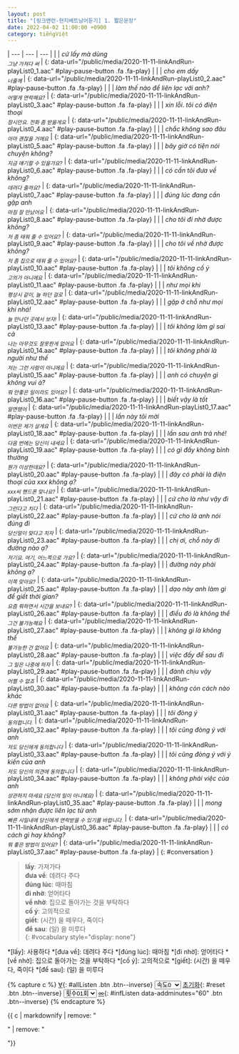 ```yaml
---
layout: post
title: "[링크앤런-현지베트남어듣기] 1. 짧은문장"
date: 2022-04-02 11:00:00 +0900
category: tiếngViệt
---
```


| --- | --- | --- |
| | *cứ lấy mà dùng<br /><sub>그냥 가져다 써</sub>* | [](#){: data-url="/public/media/2020-11-11-linkAndRun-playList0_1.aac" #play-pause-button .fa .fa-play} |
| | *cho em dấy<br /><sub>너줄께</sub>* | [](#){: data-url="/public/media/2020-11-11-linkAndRun-playList0_2.aac" #play-pause-button .fa .fa-play} |
| | *làm thế nào để liên lạc với anh?<br /><sub>어떻게 연락해요?</sub>* | [](#){: data-url="/public/media/2020-11-11-linkAndRun-playList0_3.aac" #play-pause-button .fa .fa-play} |
| | *xin lỗi. tôi có điện thoại<br /><sub>잠시만요. 전화 좀 받을게요</sub>* | [](#){: data-url="/public/media/2020-11-11-linkAndRun-playList0_4.aac" #play-pause-button .fa .fa-play} |
| | *chắc không sao đâu<br /><sub>아마 괜찮을 거에요</sub>* | [](#){: data-url="/public/media/2020-11-11-linkAndRun-playList0_5.aac" #play-pause-button .fa .fa-play} |
| | *bây giờ có tiện nói chuyện không?<br /><sub>지금 얘기할 수 있을가요?</sub>* | [](#){: data-url="/public/media/2020-11-11-linkAndRun-playList0_6.aac" #play-pause-button .fa .fa-play} |
| | *có cần tôi đưa về không?<br /><sub>데려다 줄까요?</sub>* | [](#){: data-url="/public/media/2020-11-11-linkAndRun-playList0_7.aac" #play-pause-button .fa .fa-play} |
| | *đúng lúc đang cần gặp anh<br /><sub>마침 잘 만났어요</sub>* | [](#){: data-url="/public/media/2020-11-11-linkAndRun-playList0_8.aac" #play-pause-button .fa .fa-play} |
| | *cho tôi đi nhờ được không?<br /><sub>저 좀 태워 줄 수 있어요?</sub>* | [](#){: data-url="/public/media/2020-11-11-linkAndRun-playList0_9.aac" #play-pause-button .fa .fa-play} |
| | *cho tôi về nhờ được không?<br /><sub>저 좀 집으로 태워 줄 수 있어요?</sub>* | [](#){: data-url="/public/media/2020-11-11-linkAndRun-playList0_10.aac" #play-pause-button .fa .fa-play} |
| | *tôi không cố ý<br /><sub>고의가 아니에요</sub>* | [](#){: data-url="/public/media/2020-11-11-linkAndRun-playList0_11.aac" #play-pause-button .fa .fa-play} |
| | *như mọi khi<br /><sub>평상시 같이, 늘 하던 걸로</sub>* | [](#){: data-url="/public/media/2020-11-11-linkAndRun-playList0_12.aac" #play-pause-button .fa .fa-play} |
| | *gặp ở chỗ như mọi khi nhá!<br /><sub>늘 만나던 곳에서 보자!</sub>* | [](#){: data-url="/public/media/2020-11-11-linkAndRun-playList0_13.aac" #play-pause-button .fa .fa-play} |
| | *tôi không làm gì sai cả<br /><sub>나는 아무것도 잘못한게 없어요</sub>* | [](#){: data-url="/public/media/2020-11-11-linkAndRun-playList0_14.aac" #play-pause-button .fa .fa-play} |
| | *tôi không phải là người như thế<br /><sub>저는 그런 사람이 아니에요</sub>* | [](#){: data-url="/public/media/2020-11-11-linkAndRun-playList0_15.aac" #play-pause-button .fa .fa-play} |
| | *anh có chuyện gì không vui à?<br /><sub>뭐 안좋은 일이라도 있어요?</sub>* | [](#){: data-url="/public/media/2020-11-11-linkAndRun-playList0_16.aac" #play-pause-button .fa .fa-play} |
| | *biết vậy là tốt<br /><sub>알면됐어</sub>* | [](#){: data-url="/public/media/2020-11-11-linkAndRun-playList0_17.aac" #play-pause-button .fa .fa-play} |
| | *lần này tôi mời<br /><sub>이번은 제가 살게요</sub>* | [](#){: data-url="/public/media/2020-11-11-linkAndRun-playList0_18.aac" #play-pause-button .fa .fa-play} |
| | *lần sau anh trả nhé!<br /><sub>다음 번에는 당신이 내세요</sub>* | [](#){: data-url="/public/media/2020-11-11-linkAndRun-playList0_19.aac" #play-pause-button .fa .fa-play} |
| | *có gì đấy không bình thường<br /><sub>뭔가 이상한데요?</sub>* | [](#){: data-url="/public/media/2020-11-11-linkAndRun-playList0_20.aac" #play-pause-button .fa .fa-play} |
| | *đây có phải là điện thoại của xxx không ạ?<br /><sub>xxx씨 핸드폰 맞나요?</sub>* | [](#){: data-url="/public/media/2020-11-11-linkAndRun-playList0_21.aac" #play-pause-button .fa .fa-play} |
| | *cứ cho là như vậy đi<br /><sub>그런다고 치다</sub>* | [](#){: data-url="/public/media/2020-11-11-linkAndRun-playList0_22.aac" #play-pause-button .fa .fa-play} |
| | *cứ cho là anh nói đúng đi<br /><sub>당신말이 맞다고 치자</sub>* | [](#){: data-url="/public/media/2020-11-11-linkAndRun-playList0_23.aac" #play-pause-button .fa .fa-play} |
| | *chị ơi, chỗ này đi đường nào ạ?<br /><sub>저기요. 여기, 어느쪽으로 가요?</sub>* | [](#){: data-url="/public/media/2020-11-11-linkAndRun-playList0_24.aac" #play-pause-button .fa .fa-play} |
| | *đường này phải không ạ?<br /><sub>이쪽 맞아요?</sub>* | [](#){: data-url="/public/media/2020-11-11-linkAndRun-playList0_25.aac" #play-pause-button .fa .fa-play} |
| | *dạo này anh làm gì để giết thời gian?<br /><sub>요즘 뭐하면서 시간을 보내요?</sub>* | [](#){: data-url="/public/media/2020-11-11-linkAndRun-playList0_26.aac" #play-pause-button .fa .fa-play} |
| | *điều đó là không thể<br /><sub>그건 불가능해요</sub>* | [](#){: data-url="/public/media/2020-11-11-linkAndRun-playList0_27.aac" #play-pause-button .fa .fa-play} |
| | *không gì là không thể<br /><sub>불가능한 건 없어요</sub>* | [](#){: data-url="/public/media/2020-11-11-linkAndRun-playList0_28.aac" #play-pause-button .fa .fa-play} |
| | *việc đấy để sau đi<br /><sub>그 일은 나중에 하자</sub>* | [](#){: data-url="/public/media/2020-11-11-linkAndRun-playList0_29.aac" #play-pause-button .fa .fa-play} |
| | *đành chịu vậy<br /><sub>어쩔 수 없죠</sub>* | [](#){: data-url="/public/media/2020-11-11-linkAndRun-playList0_30.aac" #play-pause-button .fa .fa-play} |
| | *không còn cách nào khác<br /><sub>다른 방법이 없어요</sub>* | [](#){: data-url="/public/media/2020-11-11-linkAndRun-playList0_31.aac" #play-pause-button .fa .fa-play} |
| | *tôi đòng ý<br /><sub>동의합니다.</sub>* | [](#){: data-url="/public/media/2020-11-11-linkAndRun-playList0_32.aac" #play-pause-button .fa .fa-play} |
| | *tôi cũng đòng ý với anh<br /><sub>저도 당신에게 동의합니다</sub>* | [](#){: data-url="/public/media/2020-11-11-linkAndRun-playList0_33.aac" #play-pause-button .fa .fa-play} |
| | *tôi cũng đòng ý với ý kiến của anh<br /><sub>저도 당신의 의견에 동의합니다</sub>* | [](#){: data-url="/public/media/2020-11-11-linkAndRun-playList0_34.aac" #play-pause-button .fa .fa-play} |
| | *không phải việc của anh<br /><sub>상관하지 마세요 (당신의 일이 아니에요)</sub>* | [](#){: data-url="/public/media/2020-11-11-linkAndRun-playList0_35.aac" #play-pause-button .fa .fa-play} |
| | *mong sớm nhận được liên lạc từ anh<br /><sub>빠른 시일내에 당신에게 연락받을 수 있기를 바랍니다.</sub>* | [](#){: data-url="/public/media/2020-11-11-linkAndRun-playList0_36.aac" #play-pause-button .fa .fa-play} |
| | *có cách gì hay không?<br /><sub>뭐 좋은 방법이 있어요?</sub>* | [](#){: data-url="/public/media/2020-11-11-linkAndRun-playList0_37.aac" #play-pause-button .fa .fa-play} |
{: #conversation }

> **lấy**: 가져가다  
> **đưa về**: 데려다 주다  
> **đúng lúc**:  때마침  
> **đi nhờ**:  얻어타다  
> **về nhờ**:  집으로 돌아가는 것을 부탁하다  
> **cố ý**:  고의적으로  
> **giết**: (시간) 을 떼우다, 죽이다  
> **để sau**: (일) 을 미루다  
{: #vocabulary style="display: none"}

*[lấy]: 사용하다
*[đưa về]: 데려다 주다
*[đúng lúc]:  때마침
*[đi nhờ]:  얻어타다
*[về nhờ]:  집으로 돌아가는 것을 부탁하다
*[cố ý]:  고의적으로
*[giết]: (시간) 을 떼우다, 죽이다
*[để sau]: (일) 을 미루다

{% capture c %}
  [∀](#){: #allListen .btn .btn--inverse}
  <select id="playbackspeed">
    <option value="1.0">속도0</option>
    <option value="0.75">속도-1</option>
    <option value="0.5">속도-2</option>
  </select>
  [초기화](#){: #reset .btn .btn--inverse}
  <select id="ringsToPlay">
    <option value="1">횟수01회</option>
    <option value="2">횟수02회</option>
    <option value="3">횟수03회</option>
    <option value="4">횟수04회</option>
    <option value="5">횟수05회</option>
    <option value="7">횟수07회</option>
    <option value="10">횟수10회</option>
  </select>
  [∞](#){: #infListen data-addminutes="60" .btn .btn--inverse}
{% endcapture %}

<div id="fixedBtn">
  <div class="inner">
  {{ c | markdownify | remove: "<p>" | remove: "</p>"}}
  </div>
</div>